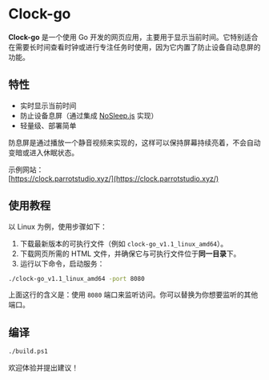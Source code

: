 # Clock-go

**Clock-go** 是一个使用 Go 开发的网页应用，主要用于显示当前时间。它特别适合在需要长时间查看时钟或进行专注任务时使用，因为它内置了防止设备自动息屏的功能。

## 特性

- 实时显示当前时间
- 防止设备息屏（通过集成 [NoSleep.js](https://github.com/richtr/NoSleep.js/tree/master) 实现）
- 轻量级、部署简单

防息屏是通过播放一个静音视频来实现的，这样可以保持屏幕持续亮着，不会自动变暗或进入休眠状态。

示例网站：  
[https://clock.parrotstudio.xyz/](https://clock.parrotstudio.xyz/)

## 使用教程

以 Linux 为例，使用步骤如下：

1. 下载最新版本的可执行文件（例如 `clock-go_v1.1_linux_amd64`）。
2. 下载网页所需的 HTML 文件，并确保它与可执行文件位于**同一目录**下。
3. 运行以下命令，启动服务：

```bash
./clock-go_v1.1_linux_amd64 -port 8080
```

上面这行的含义是：使用 `8080` 端口来监听访问。你可以替换为你想要监听的其他端口。

## 编译

```bash
./build.ps1
````

欢迎体验并提出建议！
